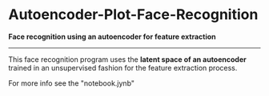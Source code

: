 # Autoencoder-Plot-Face-Recognition
**Face recognition using an autoencoder for feature extraction**
- - -
This face recognition program uses the **latent space of an autoencoder** trained in an unsupervised fashion for the feature extraction process.

For more info see the "notebook.jynb"
